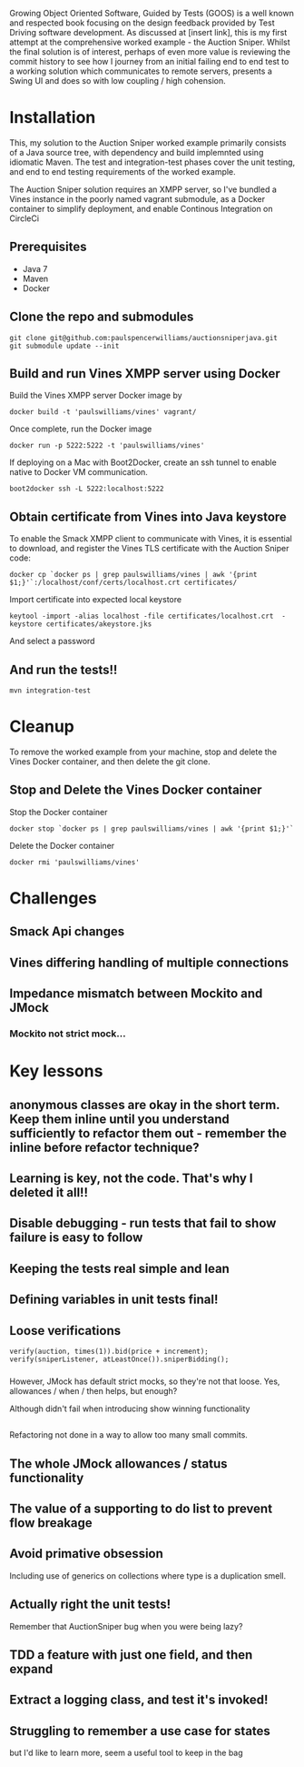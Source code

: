 Growing Object Oriented Software, Guided by Tests (GOOS) is a well known and respected book focusing on the design feedback provided by Test Driving software development. As discussed at [insert link], this is my first attempt at the comprehensive worked example - the Auction Sniper. Whilst the final solution is of interest, perhaps of even more value is reviewing the commit history to see how I journey from an initial failing end to end test to a working solution which communicates to remote servers, presents a Swing UI and does so with low coupling / high cohension.  


# Installation

This, my solution to the Auction Sniper worked example primarily consists of a Java source tree, with dependency and build implemnted using idiomatic Maven. The test and integration-test phases cover the unit testing, and end to end testing requirements of the worked example.  

The Auction Sniper solution requires an XMPP server, so I've bundled a Vines instance in the poorly named vagrant submodule, as a Docker container to simplify deployment, and enable Continous Integration on CircleCi


## Prerequisites

* Java 7
* Maven
* Docker

## Clone the repo and submodules
    git clone git@github.com:paulspencerwilliams/auctionsniperjava.git
    git submodule update --init

## Build and run Vines XMPP server using Docker
Build the Vines XMPP server Docker image by

    docker build -t 'paulswilliams/vines' vagrant/
    
Once complete, run the Docker image

    docker run -p 5222:5222 -t 'paulswilliams/vines'

If deploying on a Mac with Boot2Docker, create an ssh tunnel to enable native to Docker VM communication. 

    boot2docker ssh -L 5222:localhost:5222

## Obtain certificate from Vines into Java keystore

To enable the Smack XMPP client to communicate with Vines, it is essential to download, and register the Vines TLS certificate with the Auction Sniper code:

    docker cp `docker ps | grep paulswilliams/vines | awk '{print $1;}'`:/localhost/conf/certs/localhost.crt certificates/

Import certificate into expected local keystore

    keytool -import -alias localhost -file certificates/localhost.crt  -keystore certificates/akeystore.jks 

And select a password

## And run the tests!!

    mvn integration-test

# Cleanup

To remove the worked example from your machine, stop and delete the Vines Docker container, and then delete the git clone. 

## Stop and Delete the Vines Docker container 

Stop the Docker container

    docker stop `docker ps | grep paulswilliams/vines | awk '{print $1;}'`

Delete the Docker container

    docker rmi 'paulswilliams/vines' 

# Challenges

## Smack Api changes

## Vines differing handling of multiple connections

## Impedance mismatch between Mockito and JMock
### Mockito not strict mock...

# Key lessons
 
## anonymous classes are okay in the short term. Keep them inline until you understand sufficiently to refactor them out - remember the inline before refactor technique?

## Learning is key, not the code. That's why I deleted it all!!

## Disable debugging - run tests that fail to show failure is easy to follow

## Keeping the tests real simple and lean

## Defining variables in unit tests final!

## Loose verifications

    verify(auction, times(1)).bid(price + increment);
    verify(sniperListener, atLeastOnce()).sniperBidding();
    
###
However, JMock has default strict mocks, so they're not that loose. Yes, allowances / when / then helps, but enough?

Although didn't fail when introducing show winning functionality

##
Refactoring not done in a way to allow too many small commits.

## The whole JMock allowances / status functionality

## The value of a supporting to do list to prevent flow breakage

## Avoid primative obsession

Including use of generics on collections where type is a duplication smell.

## Actually right the unit tests!

Remember that AuctionSniper bug when you were being lazy?


## TDD a feature with just one field, and then expand

## Extract a logging class, and test it's invoked!

## Struggling to remember a use case for states

but I'd like to learn more, seem a useful tool to keep in the bag
